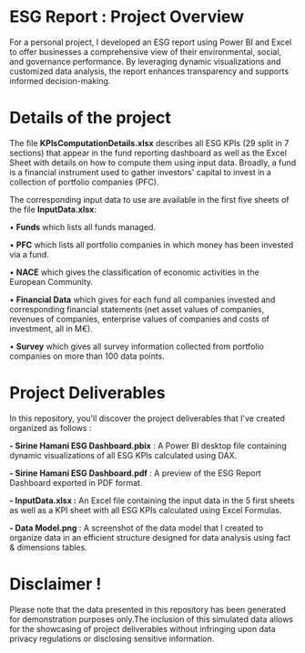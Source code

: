 # ESG Report : Project Overview
For a personal project, I developed an ESG report using Power BI and Excel to offer businesses a comprehensive view of their environmental, social, and governance performance. By leveraging dynamic visualizations and customized data analysis, the report enhances transparency and supports informed decision-making.
# Details of the project
The file **KPIsComputationDetails.xlsx** describes all ESG KPIs (29 split in 7 sections) that  appear in the fund reporting dashboard as well as the Excel Sheet with details on how to compute them using input data. Broadly, a fund is a financial instrument used to gather investors' capital to invest in a collection of portfolio companies (PFC).

The corresponding input data to use are available in the first five sheets of the file **InputData.xlsx**:

• **Funds** which lists all funds managed.

• **PFC** which lists all portfolio companies in which money has been invested via a fund.

• **NACE** which gives the classification of economic activities in the European Community.

• **Financial Data** which gives for each fund all companies invested and corresponding financial statements
(net asset values of companies, revenues of companies, enterprise values of companies and costs of
investment, all in M€).

• **Survey** which gives all survey information collected from portfolio companies on more than 100 data points.

# Project Deliverables
In this repository, you'll discover the project deliverables that I've created organized as follows : 

**- Sirine Hamani ESG Dashboard.pbix** : A Power BI desktop file containing  dynamic visualizations of all ESG KPIs calculated using DAX.

**- Sirine Hamani ESG Dashboard.pdf** : A preview of the ESG Report Dashboard exported in PDF format.

**- InputData.xlsx :** An Excel file containing the input data in the 5 first sheets as well as a KPI sheet with all ESG KPIs calculated using Excel Formulas.

**- Data Model.png** : A screenshot of the data model that I created to organize  data in an efficient structure designed for data analysis using fact & dimensions tables.
# Disclaimer ! 
Please note that the data presented in this repository has been generated for demonstration purposes only.The inclusion of this simulated data allows for the showcasing of project deliverables without infringing upon data privacy regulations or disclosing sensitive information.
